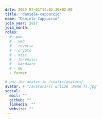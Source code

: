 ```yaml
---
date: 2025-07-01T14:03:30+02:00
title: "daniele-cappuccio"
name: "Daniele Cappuccio"
join_year: 2017
join_month:
roles:
  #- pwn
  # - web
  # - reverse
  # - crypto
  # - misc
  # - forensics
  # - hardware
  # - OG
  - former

# put the avatar in /static/avatars/
avatar: # "/avatars/{{ urlize .Name }}.jpg"
social:
  mail: ""
  github: ""
  linkedin: ""
  website: ""
---
```

